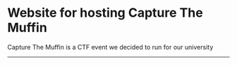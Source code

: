<h1>Website for hosting Capture The Muffin</h1>
<p>Capture The Muffin is a CTF event we decided to run for our university</p>
<hr>
